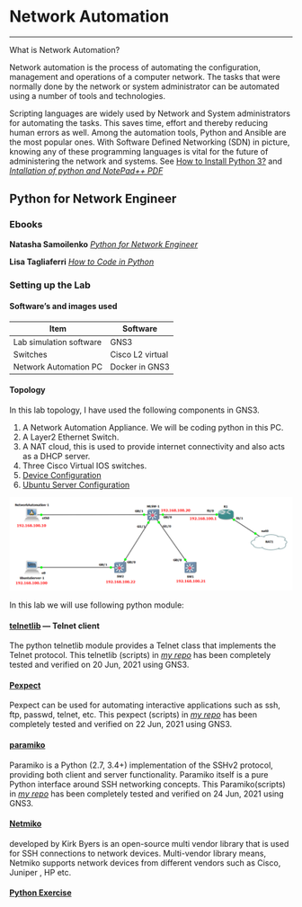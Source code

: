# Network Automation

--------------------

What is Network Automation?

Network automation is the process of automating the configuration, management and operations of a computer network. The tasks that were normally done by the network or system administrator can be automated using a number of tools and technologies.

Scripting languages are widely used by Network and System administrators for automating the tasks. This saves time, effort and thereby reducing human errors as well. Among the automation tools, Python and Ansible are the most popular ones. With Software Defined Networking (SDN) in picture, knowing any of these programming languages is vital for the future of administering the network and systems. See [How to Install Python 3?](https://www.python.org/downloads/) and [*Intallation of python and NotePad++ PDF*](https://github.com/sydasif/network-automation/blob/master/02_Install_Python3_on_WIN10_Notepad.pdf)

## Python for Network Engineer

### Ebooks

**Natasha Samoilenko** [*Python for Network Engineer*](https://pyneng.readthedocs.io/en/latest/)

**Lisa Tagliaferri** [*How to Code in Python*](https://www.digitalocean.com/community/books/digitalocean-ebook-how-to-code-in-python)


### Setting up the Lab

#### Software’s and images used

Item                     | Software
------------------------ | --------
Lab simulation software  | GNS3
Switches | Cisco L2 virtual
Network Automation PC | Docker in GNS3

#### Topology

In this lab topology, I have used the following components in GNS3.

1. A Network Automation Appliance. We will be coding python in this PC.
2. A Layer2 Ethernet Switch.
3. A NAT cloud, this is used to provide internet connectivity and also acts as a DHCP server.
4. Three Cisco Virtual IOS switches.
5. [Device Configuration](https://github.com/sydasif/network-automation/tree/master/configuration)
6. [Ubuntu Server Configuration](https://github.com/sydasif/linux-lab)

![lab diagram](https://github.com/sydasif/network-automation/blob/master/topology.png)

In this lab we will use following python module:

#### [telnetlib](https://docs.python.org/3/library/telnetlib.html) — Telnet client

The python telnetlib module provides a Telnet class that implements the Telnet protocol.
This telnetlib (scripts) in *[my repo](https://github.com/sydasif/network-automation/tree/master/telnet)* has been completely tested and verified on 20 Jun, 2021 using GNS3.

#### [Pexpect](https://pexpect.readthedocs.io/en/stable/index.html)

Pexpect can be used for automating interactive applications such as ssh, ftp, passwd, telnet, etc.
This pexpect (scripts) in *[my repo](https://github.com/sydasif/network-automation/tree/master/pexpect)* has been completely tested and verified on 22 Jun, 2021 using GNS3.

#### [paramiko](http://www.paramiko.org/)

Paramiko is a Python (2.7, 3.4+) implementation of the SSHv2 protocol, providing both client and server functionality.
Paramiko itself is a pure Python interface around SSH networking concepts.
This Paramiko(scripts) in *[my repo](https://github.com/sydasif/network-automation/tree/master/paramiko)* has been completely tested and verified on 24 Jun, 2021 using GNS3.

#### [Netmiko](https://pypi.org/project/netmiko/)

developed by Kirk Byers is an open-source multi vendor library that is used for SSH connections to network devices. Multi-vendor library means, Netmiko supports network devices from different vendors such as
Cisco, Juniper , HP etc.

#### [Python Exercise](python_exe)

